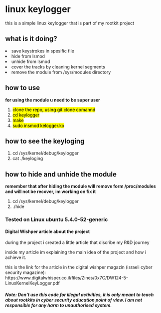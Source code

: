 <h1>linux keylogger</h1>
<p>
  this is a simple linux keylogger
  that is part of my rootkit project
</p>
<h2>what is it doing?</h2>
<li> save keystrokes in spesific file</li> 
<li> hide from lsmod</li> 
<li> unhide from lsmod </li>
<li> cover the tracks by cleaning kernel segments</li>
<li> remove the module from /sys/modules directory </li>
<h2>how to use</h2>
<p><b>for using the module u need to be super user</b></p>
<ol>
<li><mark>clone the repo, using git clone comannd</mark></li>
<li><mark>cd keylogger</mark></li>
<li><mark>make</mark></li>
<li><mark>sudo insmod kelogger.ko</mark></li>
</ol>
<h2>how to see the keyloging</h2>
<ol>
<li>cd /sys/kernel/debug/keylogger</li>
<li>cat ./keyloging</li>
</ol>
<h2>how to hide and unhide the module</h2>
<p><b>remember that after hiding the module will remove form /proc/modules and will not be recover, im working on fix it</b><p>
<ol>
<li>cd /sys/kernel/debug/keylogger</li>
<li>./hide</li>
</ol>
<h3>Tested on Linux ubuntu 5.4.0-52-generic </h3>
<h4>Digital Wishper article about the project</h4>
<p>during the project i created a little article that discribe my R&D journey</p>
<p>inside my article im explaining the main idea of the project and how i achieve it.</p> 
<p>this is the link for the article in the digital wishper magazin (israeli cyber security magazine): https://www.digitalwhisper.co.il/files/Zines/0x7C/DW124-5-LinuxKernelKeyLogger.pdf</p>
<h5>Note: Don't use this code for illegal activities, it is only meant to teach about rootkits in cyber security education point of view. I am not responsible for any harm to unauthorised system.</h5>

